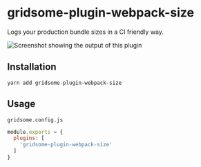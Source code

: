 # gridsome-plugin-webpack-size

Logs your production bundle sizes in a CI friendly way.

![](./gridsome-plugin-webpack-size.png, "Screenshot showing the output of this plugin")

## Installation

`yarn add gridsome-plugin-webpack-size`

## Usage

`gridsome.config.js`
```js
module.exports = {
  plugins: [
    'gridsome-plugin-webpack-size'
  ]
}
```
